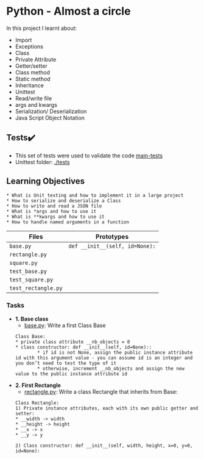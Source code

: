# Python - Almost a circle

In this project I learnt about:
* Import
* Exceptions
* Class
* Private Attribute
* Getter/setter
* Class method
* Static method
* Inheritance
* Unittest
* Read/write file
* args and kwargs
* Serialization/ Deserialization
* Java Script Object Notation

## Tests:heavy_check_mark:
* This set of tests were used to validate the code [main-tests](./main-tests) 
* Unittest folder: [./tests](./tests/test_models)

## Learning Objectives
```
* What is Unit testing and how to implement it in a large project
* How to serialize and deserialize a Class
* How to write and read a JSON file
* What is *args and how to use it
* What is **kwargs and how to use it
* How to handle named arguments in a function
```

| Files | Prototypes |
| --- | --- |
| `base.py`| `def __init__(self, id=None):`|
| `rectangle.py`| |
| `square.py` | |
| `test_base.py` | |
| `test_square.py` | |
| `test_rectangle.py` | |

### Tasks
* **1. Base class**
	* [base.py](./models/base.py): Write a first Class Base
	```
	Class Base:
	* private class attribute __nb_objects = 0
	* class constructor: def __init__(self, id=None)::
        	* if id is not None, assign the public instance attribute id with this argument value - you can assume id is an integer and you don’t need to test the type of it
        	* otherwise, increment __nb_objects and assign the new value to the public instance attribute id
	```
* **2. First Rectangle**
	* [rectangle.py](./models/rectangle.py): Write a class Rectangle that inherits from Base:
	```
	Class Rectangle:
	1) Private instance attributes, each with its own public getter and setter:
	* __width -> width
	* __height -> height
	* __x -> x
	* __y -> y

	2) Class constructor: def __init__(self, width, height, x=0, y=0, id=None):
 	```



